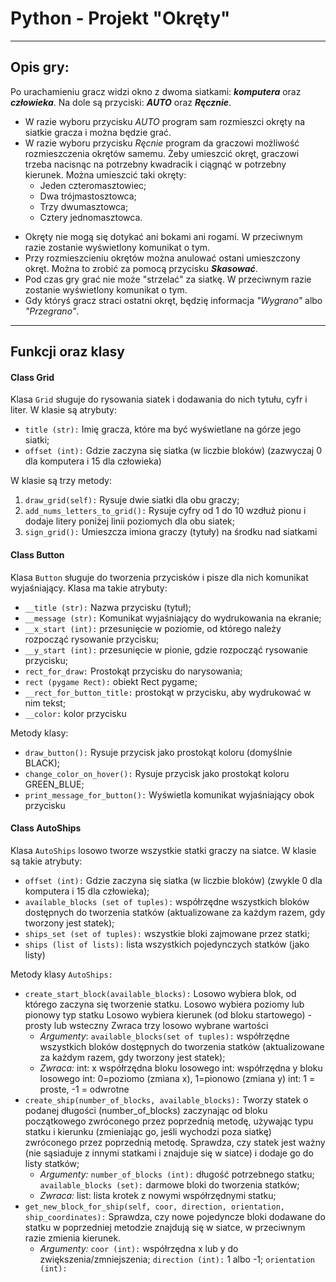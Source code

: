 # Python - Projekt "Okręty"
---
## Opis gry:

Po urachamieniu gracz widzi okno z dwoma siatkami: ___komputera___ oraz ___człowieka___. 
Na dole są przyciski: ___AUTO___ oraz ___Ręcznie___. 
+ W razie wyboru przycisku _AUTO_ program sam rozmieszci okręty na siatkie gracza i można będzie grać.
+ W razie wyboru przycisku _Ręcnie_ program da graczowi możliwość rozmieszczenia okrętów samemu. Żeby umieszcić okręt, graczowi trzeba nacisnąc na potrzebny kwadracik i ciągnąć w potrzebny kierunek. Można umieszcić taki okręty:
    * Jeden czteromasztowiec;
    * Dwa trójmastosztowca;
    * Trzy dwumasztowca;
    * Cztery jednomasztowca. 
* Okręty nie mogą się dotykać ani bokami ani rogami. W przeciwnym razie zostanie wyświetlony komunikat o tym. 
* Przy rozmieszcieniu okrętów można anulować ostani umieszczony okręt. Można to zrobić za pomocą przycisku ___Skasować___.
* Pod czas gry grać nie może "strzelać" za siatkę. W przeciwnym razie zostanie wyświetlony komunikat o tym.
* Gdy któryś gracz straci ostatni okręt, będzię informacja _"Wygrano"_ albo _"Przegrano"_.

---

## Funkcji oraz klasy

#### Class Grid
Klasa `Grid` sługuje do rysowania siatek i dodawania do nich tytułu, cyfr i liter.
W klasie są atrybuty:
* `title (str):` Imię gracza, które ma być wyświetlane na górze jego siatki;
* `offset (int):` Gdzie zaczyna się siatka (w liczbie bloków)
 (zazwyczaj 0 dla komputera i 15 dla człowieka)
 
 W klasie są trzy metody:
1. `draw_grid(self):` Rysuje dwie siatki dla obu graczy;
2. `add_nums_letters_to_grid():` Rysuje cyfry od 1 do 10 wzdłuż pionu i dodaje litery poniżej linii poziomych dla obu siatek;
3. `sign_grid():` Umieszcza imiona graczy (tytuły) na środku nad siatkami

#### Class Button
Klasa `Button` sługuje do tworzenia przycisków i pisze dla nich komunikat wyjaśniający.
Klasa ma takie atrybuty:
* `__title (str):` Nazwa przycisku (tytuł);
* `__message (str):` Komunikat wyjaśniający do wydrukowania na ekranie;
* `__x_start (int):` przesunięcie w poziomie, od którego należy rozpocząć rysowanie przycisku;
* `__y_start (int):` przesunięcie w pionie, gdzie rozpocząć rysowanie przycisku;
* `rect_for_draw:` Prostokąt przycisku do narysowania;
* `rect (pygame Rect):` obiekt Rect pygame;
* `__rect_for_button_title:` prostokąt w przycisku, aby wydrukować w nim tekst;
* `__color:` kolor przycisku

Metody klasy:
* `draw_button():` Rysuje przycisk jako prostokąt koloru (domyślnie BLACK);
* `change_color_on_hover():` Rysuje przycisk jako prostokąt koloru GREEN_BLUE;
* `print_message_for_button():` Wyświetla komunikat wyjaśniający obok przycisku

#### Class AutoShips
Klasa `AutoShips` losowo tworze wszystkie statki graczy na siatce.
W klasie są takie atrybuty:
* `offset (int):` Gdzie zaczyna się siatka (w liczbie bloków) (zwykle 0 dla komputera i 15 dla człowieka); 
* `available_blocks (set of tuples):` współrzędne wszystkich bloków dostępnych do tworzenia statków (aktualizowane za każdym razem, gdy tworzony jest statek);
* `ships_set (set of tuples):` wszystkie bloki zajmowane przez statki;
* `ships (list of lists):` lista wszystkich pojedynczych statków (jako listy)

Metody klasy `AutoShips:`
* `create_start_block(available_blocks):`
    Losowo wybiera blok, od którego zaczyna się tworzenie statku.
    Losowo wybiera poziomy lub pionowy typ statku
    Losowo wybiera kierunek (od bloku startowego) - prosty lub wsteczny
    Zwraca trzy losowo wybrane wartości
    * *Argumenty*:
    `available_blocks(set of tuples):` współrzędne wszystkich bloków dostępnych do tworzenia statków (aktualizowane za każdym razem, gdy tworzony jest statek);
    * *Zwraca:*
    int: x współrzędna bloku losowego
    int: współrzędna y bloku losowego
    int: 0=poziomo (zmiana x), 1=pionowo (zmiana y)
    int: 1 = proste, -1 = odwrotne
* `create_ship(number_of_blocks, available_blocks):`
 Tworzy statek o podanej długości (number_of_blocks) zaczynając od bloku początkowego zwróconego przez poprzednią metodę, używając typu statku i kierunku (zmieniając go, jeśli wychodzi poza siatkę) zwróconego przez poprzednią metodę. Sprawdza, czy statek jest ważny (nie sąsiaduje z innymi statkami i znajduje się w siatce) i dodaje go do listy statków;
    * *Argumenty:*
    `number_of_blocks (int):` długość potrzebnego statku;
    `available_blocks (set):` darmowe bloki do tworzenia statków;
    * *Zwraca:*
    list: lista krotek z nowymi współrzędnymi statku;
* `get_new_block_for_ship(self, coor, direction, orientation, ship_coordinates):`
 Sprawdza, czy nowe pojedyncze bloki dodawane do statku w poprzedniej metodzie znajdują się w siatce, w przeciwnym razie zmienia kierunek.
    * *Argumenty:*
    `coor (int):` współrzędna x lub y do zwiększenia/zmniejszenia;
    `direction (int):` 1 albo -1;
    `orientation (int):` 
